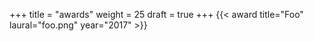 +++
title = "awards"
weight = 25
draft = true
+++
{{< award title="Foo" laural="foo.png" year="2017" >}}